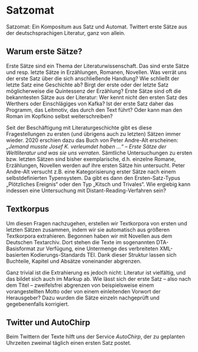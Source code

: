 # Satzomat

Satzomat: Ein Kompositum aus Satz und Automat. Twittert erste Sätze aus der deutschsprachigen Literatur, ganz von allein.

## Warum erste Sätze?

Erste Sätze sind ein Thema der Literaturwissenschaft. Das sind erste Sätze und resp. letzte Sätze in Erzählungen, Romanen, Novellen. Was verrät uns der erste Satz über die sich anschließende Handlung? Wie schließt der letzte Satz eine Geschichte ab? Birgt der erste oder der letzte Satz möglicherweise die Quintessenz der Erzählung? Erste Sätze sind oft die bekanntesten Sätze aus der Literatur: Wer kennt nicht den ersten Satz des Werthers oder Einschlägiges von Kafka? Ist der erste Satz daher das Programm, das Leitmotiv, das durch den Text führt? Oder kann man den Roman im Kopfkino selbst weiterschreiben?

Seit der Beschäftigung mit Literaturgeschichte gibt es diese Fragestellungen zu ersten (und übrigens auch zu letzten) Sätzen immer wieder. 2020 erschien dazu das Buch von Peter Andre-Alt erscheinen: *„Jemand musste Josef K. verleumdet haben …“ – Erste Sätze der Weltliteratur und was sie uns verraten*. Sämtliche Untersuchungen zu ersten bzw. letzten Sätzen sind bisher exemplarische, d.h. einzelne Romane, Erzählungen, Novellen werden auf ihre ersten Sätze hin untersucht. Peter Andre-Alt versucht z.B. eine Kategorisierung erster Sätze nach einem selbstdefinierten Typensystem. Da gibt es dann den Ersten-Satz-Typus „Plötzliches Ereignis“ oder den Typ „Kitsch und Trivales“. Wie ergiebig kann indessen eine Untersuchung mit Distant-Reading-Verfahren sein?

## Textkorpus

Um diesen Fragen nachzugehen, erstellen wir Textkorpora von ersten und letzten Sätzen zusammen, indem wir sie automatisch aus größeren Textkorpora extrahieren. Begonnen haben wir  mit Novellen aus dem Deutschen Textarchiv. Dort stehen die Texte im sogenannten DTA-Basisformat zur Verfügung, eine Untermenge des verbreiteten XML-basierten Kodierungs-Standards TEI. Dank dieser Struktur lassen sich Buchteile, Kapitel und Absätze voneinander abgrenzen.

Ganz trivial ist die Extrahierung es jedoch nicht: Literatur ist vielfältig, und das bildet sich auch im Markup ab. Wie lässt sich der erste Satz – also nach dem Titel – zweifelsfrei abgrenzen von beispielsweise einem vorangestellten Motto oder von einem einleitenden Vorwort der Herausgeber? Dazu wurden die Sätze einzeln nachgeprüft und gegebenenfalls korrigiert.

## Twitter und AutoChirp

Beim Twittern der Texte hilft uns der Service *AutoChirp*, der zu geplanten Uhrzeiten zweimal täglich einen ersten Satz postet.
